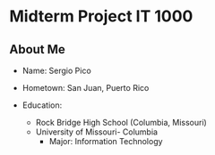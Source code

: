 # Midterm Project IT 1000

## About Me
* Name: Sergio Pico   
* Hometown: San Juan, Puerto Rico

* Education:
  * Rock Bridge High School (Columbia, Missouri)
  * University of Missouri- Columbia
    * Major: Information Technology
